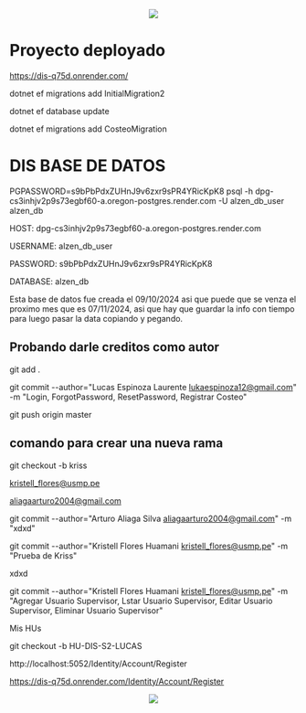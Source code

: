 <p align="center">
  <img src="https://user-images.githubusercontent.com/73097560/115834477-dbab4500-a447-11eb-908a-139a6edaec5c.gif">
</p>

# Proyecto deployado

https://dis-q75d.onrender.com/



dotnet ef migrations add InitialMigration2

dotnet ef database update

dotnet ef migrations add CosteoMigration  

# DIS BASE DE DATOS

PGPASSWORD=s9bPbPdxZUHnJ9v6zxr9sPR4YRicKpK8 psql -h dpg-cs3inhjv2p9s73egbf60-a.oregon-postgres.render.com -U alzen_db_user alzen_db


HOST: dpg-cs3inhjv2p9s73egbf60-a.oregon-postgres.render.com

USERNAME:  alzen_db_user

PASSWORD:  s9bPbPdxZUHnJ9v6zxr9sPR4YRicKpK8

DATABASE:  alzen_db


Esta base de datos fue creada el 09/10/2024 asi que puede que se venza el proximo mes que es 07/11/2024, asi que hay que guardar la info con tiempo para luego pasar la data copiando y pegando.


## Probando darle creditos como autor

git add .


git commit --author="Lucas Espinoza Laurente <lukaespinoza12@gmail.com>" -m "Login, ForgotPassword, ResetPassword, Registrar Costeo"


git push origin master

## comando para crear una nueva rama

git checkout -b kriss 

kristell_flores@usmp.pe

aliagaarturo2004@gmail.com


git commit --author="Arturo Aliaga Silva <aliagaarturo2004@gmail.com>" -m "xdxd"

git commit --author="Kristell Flores Huamani <kristell_flores@usmp.pe>" -m "Prueba de Kriss"


xdxd

git commit --author="Kristell Flores Huamani <kristell_flores@usmp.pe>" -m "Agregar Usuario Supervisor, Lstar Usuario Supervisor, Editar Usuario Supervisor, Eliminar Usuario Supervisor"

Mis HUs


git checkout -b HU-DIS-S2-LUCAS

http://localhost:5052/Identity/Account/Register

https://dis-q75d.onrender.com/Identity/Account/Register

<p align="center">
  <img src="https://user-images.githubusercontent.com/73097560/115834477-dbab4500-a447-11eb-908a-139a6edaec5c.gif">
</p>
